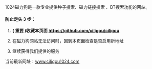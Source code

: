 1024磁力狗是一款专业提供种子搜索、磁力链接搜索 、BT搜索功能的网站。

#### 防止走失 3 步：

1. **( 重要 )收藏本页面 https://github.com/ciligou/ciligou**

2. 在磁力狗网站无法访问时，回到本页面检查是否启用新地址

3. 继续获得我们提供的服务

当前最新网址：www.ciligou1024.com
